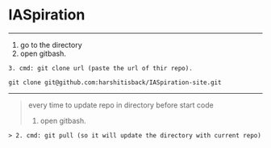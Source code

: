 # IASpiration

---
1. go to the directory
2. open gitbash. 
```
3. cmd: git clone url (paste the url of thir repo).
```
```
git clone git@github.com:harshitisback/IASpiration-site.git
```
---


> every time to update repo in directory before start code 
> 1. open gitbash. 
```
> 2. cmd: git pull (so it will update the directory with current repo)
```
